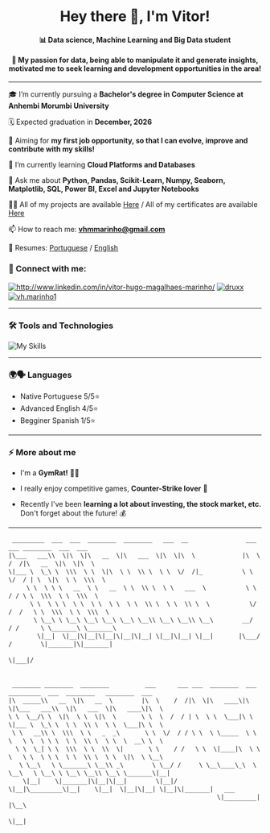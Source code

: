 <h1 align="center">Hey there 👋, I'm Vitor!</h1>
<h4 align="center">📊 Data science, Machine Learning and Big Data student<br><br>🚀 My passion for data, being able to manipulate it and generate insights,<br>motivated me to seek learning and development opportunities in the area!</h3>

---
🎓 I’m currently pursuing a **Bachelor's degree in Computer Science at Anhembi Morumbi University**

🗓️ Expected graduation in **December, 2026**

🎯 Aiming for **my first job opportunity, so that I can evolve, improve and contribute with my skills!**

🌱 I’m currently learning **Cloud Platforms and Databases**

💬 Ask me about **Python, Pandas, Scikit-Learn, Numpy, Seaborn, Matplotlib, SQL, Power BI, Excel and Jupyter Notebooks**

👨‍💻 All of my projects are available [Here](https://github.com/druxx1/Python-Projects) / All of my certificates are available [Here](https://drive.google.com/drive/folders/13jMS8vgSQfyrJdJmnEmegreyZ2K0Dii6?usp=drive_link)

📫 How to reach me: **vhmmarinho@gmail.com**

📄 Resumes: [Portuguese](https://drive.google.com/file/d/1QKw3I3jyvP0gi01rW60OMJRpyxKTWVay/view?usp=drive_link) / [English](https://drive.google.com/file/d/1yZSXFMT5Ty70W1uYy6SxPY6i7z-xbtGN/view?usp=drive_link)

<h3 align="left">🔗 Connect with me:</h3>
<p align="left">
<a href="https://linkedin.com/in/http://www.linkedin.com/in/vitor-hugo-magalhaes-marinho/" target="blank"><img align="center" src="https://raw.githubusercontent.com/rahuldkjain/github-profile-readme-generator/master/src/images/icons/Social/linked-in-alt.svg" alt="http://www.linkedin.com/in/vitor-hugo-magalhaes-marinho/" height="30" width="40" /></a>
<a href="https://stackoverflow.com/users/31463516" target="blank"><img align="center" src="https://raw.githubusercontent.com/rahuldkjain/github-profile-readme-generator/master/src/images/icons/Social/stack-overflow.svg" alt="druxx" height="30" width="40" /></a>
<a href="https://instagram.com/vh.marinho1" target="blank"><img align="center" src="https://raw.githubusercontent.com/rahuldkjain/github-profile-readme-generator/master/src/images/icons/Social/instagram.svg" alt="vh.marinho1" height="30" width="40" /></a>
</p>

---

### 🛠️ Tools and Technologies
![My Skills](https://go-skill-icons.vercel.app/api/icons?i=python,pandas,scikitlearn,numpy,seaborn,matplotlib,tensorflow,opencv,aws,mysql,excel,pbi,github,golang,java,jupyter,anaconda,vscode)

---

### 🌍🗣️ Languages

- Native Portuguese 5/5⭐
- Advanced English 4/5⭐
- Begginer Spanish 1/5⭐

---
### ⚡ More about me 

- I'm a **GymRat!** 🏋️‍♂️ 

- I really enjoy competitive games, **Counter-Strike lover** 🔫 

- Recently I've been **learning a lot about investing, the stock market, etc.** Don't forget about the future! 💰

---

```
 _________  ___  ___  ________  ________   ___  __                ___    ___ ________  ___  ___                           
|\___   ___\\  \|\  \|\   __  \|\   ___  \|\  \|\  \             |\  \  /  /|\   __  \|\  \|\  \                          
\|___ \  \_\ \  \\\  \ \  \|\  \ \  \\ \  \ \  \/  /|_           \ \  \/  / | \  \|\  \ \  \\\  \                         
     \ \  \ \ \   __  \ \   __  \ \  \\ \  \ \   ___  \           \ \    / / \ \  \\\  \ \  \\\  \                        
      \ \  \ \ \  \ \  \ \  \ \  \ \  \\ \  \ \  \\ \  \           \/  /  /   \ \  \\\  \ \  \\\  \                       
       \ \__\ \ \__\ \__\ \__\ \__\ \__\\ \__\ \__\\ \__\        __/  / /      \ \_______\ \_______\                      
        \|__|  \|__|\|__|\|__|\|__|\|__| \|__|\|__| \|__|       |\___/ /        \|_______|\|_______|                      
                                                                \|___|/                                                   
                                                                                                                          
                                                                                                                          
 ________ ________  ________          ___      ___ ___  ________  ___  _________  ___  ________   ________  ___           
|\  _____\\   __  \|\   __  \        |\  \    /  /|\  \|\   ____\|\  \|\___   ___\\  \|\   ___  \|\   ____\|\  \          
\ \  \__/\ \  \|\  \ \  \|\  \       \ \  \  /  / | \  \ \  \___|\ \  \|___ \  \_\ \  \ \  \\ \  \ \  \___|\ \  \         
 \ \   __\\ \  \\\  \ \   _  _\       \ \  \/  / / \ \  \ \_____  \ \  \   \ \  \ \ \  \ \  \\ \  \ \  \  __\ \  \        
  \ \  \_| \ \  \\\  \ \  \\  \|       \ \    / /   \ \  \|____|\  \ \  \   \ \  \ \ \  \ \  \\ \  \ \  \|\  \ \__\       
   \ \__\   \ \_______\ \__\\ _\        \ \__/ /     \ \__\____\_\  \ \__\   \ \__\ \ \__\ \__\\ \__\ \_______\|__|       
    \|__|    \|_______|\|__|\|__|        \|__|/       \|__|\_________\|__|    \|__|  \|__|\|__| \|__|\|_______|   ___     
                                                          \|_________|                                           |\__\    
                                                                                                                 \|__|    
                                                                                                                             
```     
<!--
<p align="left"> <a href="https://aws.amazon.com" target="_blank" rel="noreferrer"> <img src="https://raw.githubusercontent.com/devicons/devicon/master/icons/amazonwebservices/amazonwebservices-original-wordmark.svg" alt="aws" width="40" height="40"/> </a> <a href="https://golang.org" target="_blank" rel="noreferrer"> <img src="https://raw.githubusercontent.com/devicons/devicon/master/icons/go/go-original.svg" alt="go" width="40" height="40"/> </a> <a href="https://www.java.com" target="_blank" rel="noreferrer"> <img src="https://raw.githubusercontent.com/devicons/devicon/master/icons/java/java-original.svg" alt="java" width="40" height="40"/> </a> <a href="https://www.mysql.com/" target="_blank" rel="noreferrer"> <img src="https://raw.githubusercontent.com/devicons/devicon/master/icons/mysql/mysql-original-wordmark.svg" alt="mysql" width="40" height="40"/> </a> <a href="https://opencv.org/" target="_blank" rel="noreferrer"> <img src="https://www.vectorlogo.zone/logos/opencv/opencv-icon.svg" alt="opencv" width="40" height="40"/> </a> <a href="https://pandas.pydata.org/" target="_blank" rel="noreferrer"> <img src="https://raw.githubusercontent.com/devicons/devicon/2ae2a900d2f041da66e950e4d48052658d850630/icons/pandas/pandas-original.svg" alt="pandas" width="40" height="40"/> </a> <a href="https://www.python.org" target="_blank" rel="noreferrer"> <img src="https://raw.githubusercontent.com/devicons/devicon/master/icons/python/python-original.svg" alt="python" width="40" height="40"/> </a> <a href="https://pytorch.org/" target="_blank" rel="noreferrer"> <img src="https://www.vectorlogo.zone/logos/pytorch/pytorch-icon.svg" alt="pytorch" width="40" height="40"/> </a> <a href="https://scikit-learn.org/" target="_blank" rel="noreferrer"> <img src="https://upload.wikimedia.org/wikipedia/commons/0/05/Scikit_learn_logo_small.svg" alt="scikit_learn" width="40" height="40"/> </a> <a href="https://seaborn.pydata.org/" target="_blank" rel="noreferrer"> <img src="https://seaborn.pydata.org/_images/logo-mark-lightbg.svg" alt="seaborn" width="40" height="40"/> </a> <a href="https://www.tensorflow.org" target="_blank" rel="noreferrer"> <img src="https://www.vectorlogo.zone/logos/tensorflow/tensorflow-icon.svg" alt="tensorflow" width="40" height="40"/> </a> </p>

---

